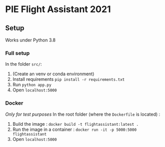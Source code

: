 # PIE Flight Assistant 2021


## Setup 
Works under Python 3.8

### Full setup
In the folder `src/`:
1. (Create an venv or conda environment) 
2. Install requirements `pip install -r requirements.txt`
3. Run `python app.py`
4. Open `localhost:5000`

### Docker 
*Only for test purposes*
In the root folder (where the `Dockerfile` is located) :
1. Build the image : `docker build -t flightassistant:latest .`
2. Run the image in a container : `docker run -it -p 5000:5000 flightassistant`
3. Open `localhost:5000`
